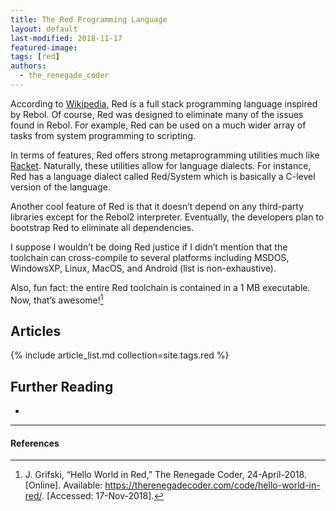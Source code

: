 ```yaml
---
title: The Red Programming Language
layout: default
last-modified: 2018-11-17
featured-image:
tags: [red]
authors:
  - the_renegade_coder
---
```


According to [Wikipedia][1], Red is a full stack programming language 
inspired by Rebol. Of course, Red was designed to eliminate many of the 
issues found in Rebol. For example, Red can be used on a much wider array 
of tasks from system programming to scripting.

In terms of features, Red offers strong metaprogramming utilities much 
like [Racket][2]. Naturally, these utilities allow for language dialects. 
For instance, Red has a language dialect called Red/System which is basically 
a C-level version of the language.

Another cool feature of Red is that it doesn’t depend on any third-party 
libraries except for the Rebol2 interpreter. Eventually, the developers 
plan to bootstrap Red to eliminate all dependencies.

I suppose I wouldn’t be doing Red justice if I didn’t mention that the
toolchain can cross-compile to several platforms including MSDOS, WindowsXP, 
Linux, MacOS, and Android (list is non-exhaustive).

Also, fun fact: the entire Red toolchain is contained in a 1 MB executable. 
Now, that’s awesome![^1]

## Articles

{% include article_list.md collection=site.tags.red %}

## Further Reading

-

---

#### References

[^1]: J. Grifski, “Hello World in Red,” The Renegade Coder, 24-April-2018. [Online]. Available: <https://therenegadecoder.com/code/hello-world-in-red/>. [Accessed: 17-Nov-2018].

[1]: https://en.wikipedia.org/wiki/Red_(programming_language)
[2]: https://therenegadecoder.com/code/hello-world-in-racket/
